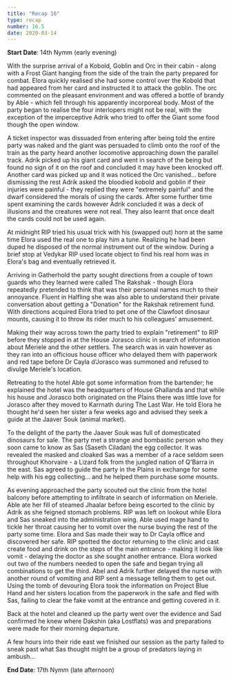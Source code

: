 ```yaml
---
title: "Recap 16"
type: recap
number: 16.5
date: 2020-03-14
---
```


**Start Date**: 14th Nymm (early evening)
 
With the surprise arrival of a Kobold, Goblin and Orc in their cabin - along with a Frost Giant hanging from the side of the train the party prepared for combat. Elora quickly realised she had some control over the Kobold that had appeared from her card and instructed it to attack the goblin. The orc commented on the pleasant environment and was offered a bottle of brandy by Able - which fell through his apparently incorporeal body. Most of the party began to realise the four interlopers might not be real, with the exception of the imperceptive Adrik who tried to offer the Giant some food though the open window.
 
A ticket inspector was dissuaded from entering after being told the entire party was naked and the giant was persuaded to climb onto the roof of the train as the party heard another locomotive approaching down the parallel track. Adrik picked up his giant card and went in search of the being but found no sign of it on the roof and concluded it may have been knocked off. Another card was picked up and it was noticed the Orc vanished… before dismissing the rest Adrik asked the bloodied kobold and goblin if their injuries were painful - they replied they were "extremely painful" and the dwarf considered the morals of using the cards.	After some further time spent examining the cards however Adrik concluded it was a deck of illusions and the creatures were not real. They also learnt that once dealt the cards could not be used again.
 
At midnight RIP tried his usual trick with his (swapped out) horn at the same time Elora used the real one to play him a tune. Realizing he had been duped he disposed of the normal instrument out of the window. During a brief stop at Vedykar RIP used locate object to find his real horn was in Elora's bag and eventually retrieved it.
 
Arriving in Gatherhold the party sought directions from a couple of town guards who they learned were called The Rakshak - though Elora repeatedly pretended to think that was their personal names much to their annoyance. Fluent in Halfling she was also able to understand their private conversation about getting a "Donation" for the Rakshak retirement fund. With directions acquired Elora tried to pet one of the Clawfoot dinosaur mounts, causing it to throw its rider much to his colleagues' amusement.
 
Making their way across town the party tried to explain "retirement" to RIP before they stopped in at the House Jorasco clinic in search of information about Meriele and the other settlers. The search was in vain however as they ran into an officious house officer who delayed them with paperwork and red tape before Dr Cayla d'Jorasco was summoned and refused to divulge Meriele's location.
 
Retreating to the hotel Able got some information from the bartender; he explained the hotel was the headquarters of House Ghallanda and that while his house and Jorasco both originated on the Plains there was little love for Jorasco after they moved to Karrnath during The Last War. He told Elora he thought he'd seen her sister a few weeks ago and advised they seek a guide at the Jaaver Souk (animal market).
 
To the delight of the party the Jaaver Souk was full of domesticated dinosaurs for sale. The party met a strange and bombastic person who they soon came to know as Sas (Saseth Ciladan) the egg collector. It was revealed the masked and cloaked Sas was a member of a race seldom seen throughout Khorvaire - a Lizard folk from the jungled nation of Q'Barra in the east. Sas agreed to guide the party in the Plains in exchange for some help with his egg collecting… and he helped them purchase some mounts.
 
As evening approached the party scouted out the clinic from the hotel balcony before attempting to infiltrate in search of information on Meriele. Able ate her fill of steamed Jhaalar before being escorted to the clinic by Adrik as she feigned stomach problems. RIP was left on lookout while Elora and Sas sneaked into the administration wing. Able used mage hand to tickle her throat causing her to vomit over the nurse buying the rest of the party some time. Elora and Sas made their way to Dr Cayla office and discovered her safe. RIP spotted the doctor returning to the clinic and cast create food and drink on the steps of the main entrance - making it look like vomit - delaying the doctor as she sought another entrance. Elora worked out two of the numbers needed to open the safe and began trying all combinations to get the third. Abel and Adrik further delayed the nurse with another round of vomiting and RIP sent a message telling them to get out. Using the tomb of devouring Elora took the information on Project Blue Hand and her sisters location from the paperwork in the safe and fled with Sas, failing to clear the fake vomit at the entrance and getting covered in it.
 
Back at the hotel and cleaned up the party went over the evidence and Sad confirmed he knew where Dakshin (aka Lostflats) was and preparations were made for their morning departure.
 
A few hours into their ride east we finished our session as the party failed to sneak past what Sas thought might be a group of predators laying in ambush…
 
**End Date**: 17th Nymm (late afternoon)